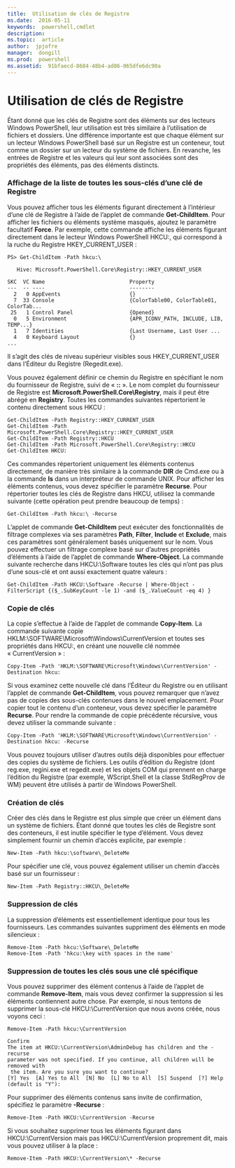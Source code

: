 ```yaml
---
title:  Utilisation de clés de Registre
ms.date:  2016-05-11
keywords:  powershell,cmdlet
description:  
ms.topic:  article
author:  jpjofre
manager:  dongill
ms.prod:  powershell
ms.assetid:  91bfaecd-8684-48b4-ad86-065dfe6dc90a
---
```


# Utilisation de clés de Registre
Étant donné que les clés de Registre sont des éléments sur des lecteurs Windows PowerShell, leur utilisation est très similaire à l’utilisation de fichiers et dossiers. Une différence importante est que chaque élément sur un lecteur Windows PowerShell basé sur un Registre est un conteneur, tout comme un dossier sur un lecteur du système de fichiers. En revanche, les entrées de Registre et les valeurs qui leur sont associées sont des propriétés des éléments, pas des éléments distincts.

### Affichage de la liste de toutes les sous-clés d’une clé de Registre
Vous pouvez afficher tous les éléments figurant directement à l’intérieur d’une clé de Registre à l’aide de l’applet de commande **Get-ChildItem**. Pour afficher les fichiers ou éléments système masqués, ajoutez le paramètre facultatif **Force**. Par exemple, cette commande affiche les éléments figurant directement dans le lecteur Windows PowerShell HKCU:, qui correspond à la ruche du Registre HKEY_CURRENT_USER :

```
PS> Get-ChildItem -Path hkcu:\

   Hive: Microsoft.PowerShell.Core\Registry::HKEY_CURRENT_USER

SKC  VC Name                           Property
---  -- ----                           --------
  2   0 AppEvents                      {}
  7  33 Console                        {ColorTable00, ColorTable01, ColorTab...
 25   1 Control Panel                  {Opened}
  0   5 Environment                    {APR_ICONV_PATH, INCLUDE, LIB, TEMP...}
  1   7 Identities                     {Last Username, Last User ...
  4   0 Keyboard Layout                {}
...
```

Il s’agit des clés de niveau supérieur visibles sous HKEY_CURRENT_USER dans l’Éditeur du Registre (Regedit.exe).

Vous pouvez également définir ce chemin du Registre en spécifiant le nom du fournisseur de Registre, suivi de « **::** ». Le nom complet du fournisseur de Registre est **Microsoft.PowerShell.Core\Registry**, mais il peut être abrégé en **Registry**. Toutes les commandes suivantes répertorient le contenu directement sous HKCU :

```
Get-ChildItem -Path Registry::HKEY_CURRENT_USER
Get-ChildItem -Path Microsoft.PowerShell.Core\Registry::HKEY_CURRENT_USER
Get-ChildItem -Path Registry::HKCU
Get-ChildItem -Path Microsoft.PowerShell.Core\Registry::HKCU
Get-ChildItem HKCU:
```

Ces commandes répertorient uniquement les éléments contenus directement, de manière très similaire à la commande **DIR** de Cmd.exe ou à la commande **ls** dans un interpréteur de commande UNIX. Pour afficher les éléments contenus, vous devez spécifier le paramètre **Recurse**. Pour répertorier toutes les clés de Registre dans HKCU, utilisez la commande suivante (cette opération peut prendre beaucoup de temps) :

```
Get-ChildItem -Path hkcu:\ -Recurse
```

L’applet de commande **Get-ChildItem** peut exécuter des fonctionnalités de filtrage complexes via ses paramètres **Path**, **Filter**, **Include** et **Exclude**, mais ces paramètres sont généralement basés uniquement sur le nom. Vous pouvez effectuer un filtrage complexe basé sur d’autres propriétés d’éléments à l’aide de l’applet de commande **Where-Object**. La commande suivante recherche dans HKCU:\Software toutes les clés qui n’ont pas plus d’une sous-clé et ont aussi exactement quatre valeurs :

```
Get-ChildItem -Path HKCU:\Software -Recurse | Where-Object -FilterScript {($_.SubKeyCount -le 1) -and ($_.ValueCount -eq 4) }
```

### Copie de clés
La copie s’effectue à l’aide de l’applet de commande **Copy-Item**. La commande suivante copie HKLM:\SOFTWARE\Microsoft\Windows\CurrentVersion et toutes ses propriétés dans HKCU:\, en créant une nouvelle clé nommée « CurrentVersion » :

```
Copy-Item -Path 'HKLM:\SOFTWARE\Microsoft\Windows\CurrentVersion' -Destination hkcu:
```

Si vous examinez cette nouvelle clé dans l’Éditeur du Registre ou en utilisant l’applet de commande **Get-ChildItem**, vous pouvez remarquer que n’avez pas de copies des sous-clés contenues dans le nouvel emplacement. Pour copier tout le contenu d’un conteneur, vous devez spécifier le paramètre **Recurse**. Pour rendre la commande de copie précédente récursive, vous devez utiliser la commande suivante :

```
Copy-Item -Path 'HKLM:\SOFTWARE\Microsoft\Windows\CurrentVersion' -Destination hkcu: -Recurse
```

Vous pouvez toujours utiliser d’autres outils déjà disponibles pour effectuer des copies du système de fichiers. Les outils d’édition du Registre (dont reg.exe, regini.exe et regedit.exe) et les objets COM qui prennent en charge l’édition du Registre (par exemple, WScript.Shell et la classe StdRegProv de WM) peuvent être utilisés à partir de Windows PowerShell.

### Création de clés
Créer des clés dans le Registre est plus simple que créer un élément dans un système de fichiers. Étant donné que toutes les clés de Registre sont des conteneurs, il est inutile spécifier le type d’élément. Vous devez simplement fournir un chemin d’accès explicite, par exemple :

```
New-Item -Path hkcu:\software\_DeleteMe
```

Pour spécifier une clé, vous pouvez également utiliser un chemin d’accès basé sur un fournisseur :

```
New-Item -Path Registry::HKCU\_DeleteMe
```

### Suppression de clés
La suppression d’éléments est essentiellement identique pour tous les fournisseurs. Les commandes suivantes suppriment des éléments en mode silencieux :

```
Remove-Item -Path hkcu:\Software\_DeleteMe
Remove-Item -Path 'hkcu:\key with spaces in the name'
```

### Suppression de toutes les clés sous une clé spécifique
Vous pouvez supprimer des élément contenus à l’aide de l’applet de commande **Remove-Item**, mais vous devez confirmer la suppression si les éléments contiennent autre chose. Par exemple, si nous tentons de supprimer la sous-clé HKCU:\CurrentVersion que nous avons créée, nous voyons ceci :

```
Remove-Item -Path hkcu:\CurrentVersion

Confirm
The item at HKCU:\CurrentVersion\AdminDebug has children and the -recurse
parameter was not specified. If you continue, all children will be removed with
 the item. Are you sure you want to continue?
[Y] Yes  [A] Yes to All  [N] No  [L] No to All  [S] Suspend  [?] Help
(default is "Y"):
```

Pour supprimer des éléments contenus sans invite de confirmation, spécifiez le paramètre **-Recurse** :

```
Remove-Item -Path HKCU:\CurrentVersion -Recurse
```

Si vous souhaitez supprimer tous les éléments figurant dans HKCU:\CurrentVersion mais pas HKCU:\CurrentVersion proprement dit, mais vous pouvez utiliser à la place :

```
Remove-Item -Path HKCU:\CurrentVersion\* -Recurse
```



<!--HONumber=May16_HO2-->


